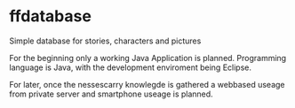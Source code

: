 # ffdatabase
Simple database for stories, characters and pictures

For the beginning only a working Java Application is planned. 
Programming language is Java, with the development enviroment being Eclipse.

For later, once the nessescarry knowlegde is gathered a webbased useage from private server and smartphone useage is planned.
